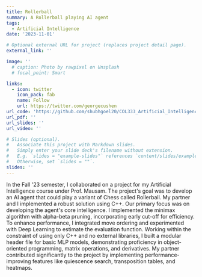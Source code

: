 ```yaml
---
title: Rollerball
summary: A Rollerball playing AI agent
tags:
  - Artificial Intelligence
date: '2023-11-01'

# Optional external URL for project (replaces project detail page).
external_link: ''

image: ''
  # caption: Photo by rawpixel on Unsplash
  # focal_point: Smart

links:
  - icon: twitter
    icon_pack: fab
    name: Follow
    url: https://twitter.com/georgecushen
url_code: 'https://github.com/shubhgoel20/COL333_Artificial_Intelligence/tree/main/A5'
url_pdf: ''
url_slides: ''
url_video: ''

# Slides (optional).
#   Associate this project with Markdown slides.
#   Simply enter your slide deck's filename without extension.
#   E.g. `slides = "example-slides"` references `content/slides/example-slides.md`.
#   Otherwise, set `slides = ""`.
slides: ''
---
```


In the Fall '23 semester, I collaborated on a project for my Artificial Intelligence course under Prof. Mausam. The project's goal was to develop an AI agent that could play a variant of Chess called Rollerball. My partner and I implemented a robust solution using C++. Our primary focus was on developing the agent's core intelligence. I implemented the minimax algorithm with alpha-beta pruning, incorporating early cut-off for efficiency. To enhance performance, I integrated move ordering and experimented with Deep Learning to estimate the evaluation function. Working within the constraint of using only C++ and no external libraries, I built a modular header file for basic MLP models, demonstrating proficiency in object-oriented programming, matrix operations, and derivatives. My partner contributed significantly to the project by implementing performance-improving features like quiescence search, transposition tables, and heatmaps.
